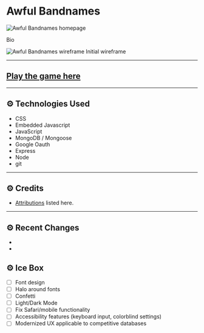 # Awful Bandnames

![Awful Bandnames homepage](<insert link>)

Bio

![Awful Bandnames wireframe](https://i.imgur.com/O8obY3S.png)
Initial wireframe

---

## [Play the game here](<insert link>)

---

## ⚙ Technologies Used 

- CSS
- Embedded Javascript
- JavaScript
- MongoDB / Mongoose
- Google Oauth
- Express
- Node
- git

---

## ⚙ Credits 

- [Attributions](<insert link>) listed here.

---

## ⚙ Recent Changes 

- 
- 

## ⚙ Ice Box 

- [ ] Font design
- [ ] Halo around fonts
- [ ] Confetti
- [ ] Light/Dark Mode
- [ ] Fix Safari/mobile functionality
- [ ] Accessibility features (keyboard input, colorblind settings)
- [ ] Modernized UX applicable to competitive databases